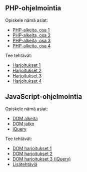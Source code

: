 ## PHP-ohjelmointia

Opiskele nämä asiat:

- [PHP-alkeita, osa 1](./php-alkeet1.html)
- [PHP-alkeita, osa 2](./php-alkeet2.html)
- [PHP-alkeita, osa 3](./php-alkeet3.html)
- [PHP-alkeita, osa 4](./php-alkeet4.html)

Tee tehtävät:

- [Harjoitukset 1](./php-harjoitukset1.html)
- [Harjoitukset 2](./php-harjoitukset2.html)
- [Harjoitukset 3](./php-harjoitukset3.html)
- [Harjoitukset 4](./php-harjoitukset4.html)

## JavaScript-ohjelmointia

Opiskele nämä asiat:

- [DOM alkeita](../js/dom.html)
- [DOM jatko](../js/dom_jatko.html)
- [jQuery](../js/jquery.html)

Tee tehtävät:

- [DOM harjoitukset 1](../js/harjoituksia2.html)
- [DOM harjoitukset 2](../js/harjoituksia3.html)
- [DOM harjoitukset 3 (jQuery)](../js/harjoituksia4.html)
- [Lisätehtäviä](../js/harjoituksia5.html)
